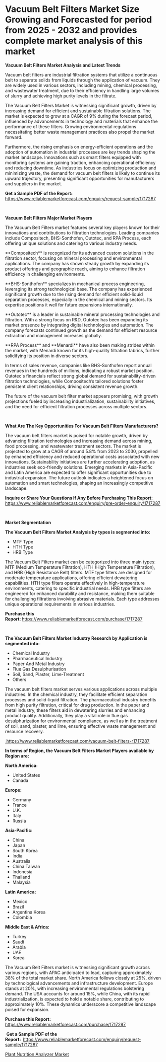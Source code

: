 <p><h1>Vacuum Belt Filters Market Size Growing and Forecasted for period from 2025 - 2032 and provides complete market analysis of this market</h1></p><p><strong>Vacuum Belt Filters Market Analysis and Latest Trends</strong></p>
<p><p>Vacuum belt filters are industrial filtration systems that utilize a continuous belt to separate solids from liquids through the application of vacuum. They are widely used in various sectors, including mining, chemical processing, and wastewater treatment, due to their efficiency in handling large volumes of slurry and achieving high purity levels in the filtrate.</p><p>The Vacuum Belt Filters Market is witnessing significant growth, driven by increasing demand for efficient and sustainable filtration solutions. The market is expected to grow at a CAGR of 9% during the forecast period, influenced by advancements in technology and materials that enhance the performance of these filters. Growing environmental regulations necessitating better waste management practices also propel the market forward. </p><p>Furthermore, the rising emphasis on energy-efficient operations and the adoption of automation in industrial processes are key trends shaping the market landscape. Innovations such as smart filters equipped with monitoring systems are gaining traction, enhancing operational efficiency and reducing downtime. As industries focus on optimizing production and minimizing waste, the demand for vacuum belt filters is likely to continue its upward trajectory, presenting significant opportunities for manufacturers and suppliers in the market.</p></p>
<p><strong>Get a Sample PDF of the Report:&nbsp;</strong> <a href="https://www.reliablemarketforecast.com/enquiry/request-sample/1717287?utm_campaign=2294&utm_medium=2&utm_source=Github&utm_content=ia&utm_term=11042025&utm_id=vacuum-belt-filters">https://www.reliablemarketforecast.com/enquiry/request-sample/1717287</a></p>
<p>&nbsp;</p>
<p><strong>Vacuum Belt Filters Major Market Players</strong></p>
<p><p>The Vacuum Belt Filters market features several key players known for their innovations and contributions to filtration technologies. Leading companies include Compositech, BHS-Sonthofen, Outotec, and RPA Process, each offering unique solutions and catering to various industry needs.</p><p>**Compositech** is recognized for its advanced custom solutions in the filtration sector, focusing on mineral processing and environmental applications. The company has shown steady growth by expanding its product offerings and geographic reach, aiming to enhance filtration efficiency in challenging environments.</p><p>**BHS-Sonthofen** specializes in mechanical process engineering, leveraging its strong technological base. The company has experienced significant growth due to the rising demand for efficient solid-liquid separation processes, especially in the chemical and mining sectors. Its expertise positions it well for future expansions internationally.</p><p>**Outotec** is a leader in sustainable mineral processing technologies and filtration. With a strong focus on R&D, Outotec has been expanding its market presence by integrating digital technologies and automation. The company forecasts continued growth as the demand for efficient resource extraction and management increases globally.</p><p>**RPA Process** and **Menardi** have also been making strides within the market, with Menardi known for its high-quality filtration fabrics, further solidifying its position in diverse sectors.</p><p>In terms of sales revenue, companies like BHS-Sonthofen report annual revenues in the hundreds of millions, indicating a robust market position. Outotec's financials reflect strong global demand for sustainability-driven filtration technologies, while Compositech’s tailored solutions foster persistent client relationships, driving consistent revenue growth.</p><p>The future of the vacuum belt filter market appears promising, with growth projections fueled by increasing industrialization, sustainability initiatives, and the need for efficient filtration processes across multiple sectors.</p></p>
<p>&nbsp;</p>
<p><strong>What Are The Key Opportunities For Vacuum Belt Filters Manufacturers?</strong></p>
<p><p>The vacuum belt filters market is poised for notable growth, driven by advancing filtration technologies and increasing demand across mining, food processing, and wastewater treatment sectors. The market is projected to grow at a CAGR of around 5.8% from 2023 to 2030, propelled by enhanced efficiency and reduced operational costs associated with new innovations. Sustainability initiatives are further accelerating adoption, as industries seek eco-friendly solutions. Emerging markets in Asia-Pacific and Latin America are expected to offer significant opportunities due to industrial expansion. The future outlook indicates a heightened focus on automation and smart technologies, shaping an increasingly competitive landscape.</p></p>
<p><strong>Inquire or Share Your Questions If Any Before Purchasing This Report:</strong> <a href="https://www.reliablemarketforecast.com/enquiry/pre-order-enquiry/1717287?utm_campaign=2294&utm_medium=2&utm_source=Github&utm_content=ia&utm_term=11042025&utm_id=vacuum-belt-filters">https://www.reliablemarketforecast.com/enquiry/pre-order-enquiry/1717287</a></p>
<p>&nbsp;</p>
<p><strong>Market Segmentation</strong></p>
<p><strong>The Vacuum Belt Filters Market Analysis by types is segmented into:</strong></p>
<p><ul><li>MTF Type</li><li>HTH Type</li><li>HRB Type</li></ul></p>
<p><p>The Vacuum Belt Filters market can be categorized into three main types: MTF (Medium Temperature Filtration), HTH (High Temperature Filtration), and HRB (High Resistance Belt) filters. MTF type filters are designed for moderate temperature applications, offering efficient dewatering capabilities. HTH type filters operate effectively in high-temperature environments, catering to specific industrial needs. HRB type filters are engineered for enhanced durability and resistance, making them suitable for challenging filtrations involving abrasive materials. Each type addresses unique operational requirements in various industries.</p></p>
<p><strong>Purchase this Report:&nbsp;</strong><a href="https://www.reliablemarketforecast.com/purchase/1717287?utm_campaign=2294&utm_medium=2&utm_source=Github&utm_content=ia&utm_term=11042025&utm_id=vacuum-belt-filters">https://www.reliablemarketforecast.com/purchase/1717287</a></p>
<p>&nbsp;</p>
<p><strong>The Vacuum Belt Filters Market Industry Research by Application is segmented into:</strong></p>
<p><ul><li>Chemical Industry</li><li>Pharmaceutical Industry</li><li>Paper And Metal Industry</li><li>Flue Gas Desulphurisation</li><li>Soil, Sand, Plaster, Lime-Treatment</li><li>Others</li></ul></p>
<p><p>The vacuum belt filters market serves various applications across multiple industries. In the chemical industry, they facilitate efficient separation processes and solid-liquid filtration. The pharmaceutical industry benefits from high purity filtration, critical for drug production. In the paper and metal industry, these filters aid in dewatering slurries and enhancing product quality. Additionally, they play a vital role in flue gas desulphurization for environmental compliance, as well as in the treatment of soil, sand, plaster, and lime, ensuring effective waste management and resource recovery.</p></p>
<p><a href="https://www.reliablemarketforecast.com/vacuum-belt-filters-r1717287?utm_campaign=2294&utm_medium=2&utm_source=Github&utm_content=ia&utm_term=11042025&utm_id=vacuum-belt-filters">&nbsp;https://www.reliablemarketforecast.com/vacuum-belt-filters-r1717287</a></p>
<p><strong>In terms of Region, the Vacuum Belt Filters Market Players available by Region are:</strong></p>
<p>
    <p> <strong> North America: </strong>
        <ul>
            <li>United States</li>
            <li>Canada</li>
        </ul>
        </p> 
    <p> <strong> Europe: </strong>
        <ul>
            <li>Germany</li>
            <li>France</li>
            <li>U.K.</li>
            <li>Italy</li>
            <li>Russia</li>
        </ul>
        </p> 
    <p> <strong> Asia-Pacific: </strong>
        <ul>
            <li>China</li>
            <li>Japan</li>
            <li>South Korea</li>
            <li>India</li>
            <li>Australia</li>
            <li>China Taiwan</li>
            <li>Indonesia</li>
            <li>Thailand</li>
            <li>Malaysia</li>
        </ul>
        </p> 
    <p> <strong> Latin America: </strong>
        <ul>
            <li>Mexico</li>
            <li>Brazil</li>
            <li>Argentina Korea</li>
            <li>Colombia</li>
        </ul>
        </p> 
    <p> <strong> Middle East & Africa: </strong>
        <ul>
            <li>Turkey</li>
            <li>Saudi</li>
            <li>Arabia</li>
            <li>UAE</li>
            <li>Korea</li>
        </ul>
    </p>
    </p>
<p><p>The Vacuum Belt Filters market is witnessing significant growth across various regions, with APAC anticipated to lead, capturing approximately 38% of the total market share. North America follows closely at 25%, driven by technological advancements and infrastructure development. Europe stands at 20%, with increasing environmental regulations bolstering demand. The USA accounts for around 15%, while China, with its rapid industrialization, is expected to hold a notable share, contributing to approximately 10%. These dynamics underscore a competitive landscape poised for expansion.</p></p>
<p><strong>Purchase this Report: </strong><a href="https://www.reliablemarketforecast.com/purchase/1717287?utm_campaign=2294&utm_medium=2&utm_source=Github&utm_content=ia&utm_term=11042025&utm_id=vacuum-belt-filters">https://www.reliablemarketforecast.com/purchase/1717287</a></p>
<p>&nbsp;<strong>Get a Sample PDF of the Report:&nbsp;&nbsp;</strong><a href="https://www.reliablemarketforecast.com/enquiry/request-sample/1717287?utm_campaign=2294&utm_medium=2&utm_source=Github&utm_content=ia&utm_term=11042025&utm_id=vacuum-belt-filters">https://www.reliablemarketforecast.com/enquiry/request-sample/1717287</a></p>
<p><strong></strong></p>
<p><p><a href="https://github.com/safurdorthu8/Market-Research-Report-List-1/blob/main/plant-nutrition-analyzer-market.md?utm_campaign=2294&utm_medium=2&utm_source=Github&utm_content=ia&utm_term=11042025&utm_id=vacuum-belt-filters">Plant Nutrition Analyzer Market</a></p></p>